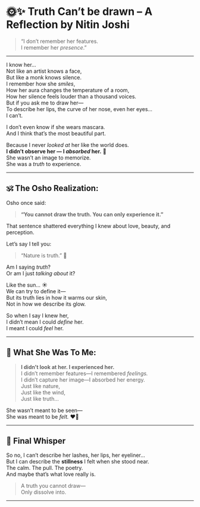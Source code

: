 # 🌞✨ Truth Can’t be drawn – A Reflection by Nitin Joshi

> “I don’t remember her features.  
> I remember her *presence*.”

---

I know her...  
Not like an artist knows a face,  
But like a monk knows silence.  
I remember how she *smiles*,  
How her aura changes the temperature of a room,  
How her silence feels louder than a thousand voices.  
But if you ask me to draw her—  
To describe her lips, the curve of her nose, even her eyes...  
I can’t.

I don’t even know if she wears mascara.  
And I think that’s the most beautiful part.

Because I never *looked at* her like the world does.  
**I didn’t observe her — I *absorbed* her.** 💫  
She wasn’t an image to memorize.  
She was a *truth* to experience.

---

## 🕉️ The Osho Realization:

Osho once said:  
> **“You cannot draw the truth. You can only experience it.”**

That sentence shattered everything I knew about love, beauty, and perception.

Let’s say I tell you:  
> “Nature is truth.” 🌿

Am I saying *truth*?  
Or am I just *talking about* it?

Like the sun... ☀️  
We can try to define it—  
But its truth lies in how it warms our skin,  
Not in how we describe its glow.

So when I say I knew her,  
I didn’t mean I could *define* her.  
I meant I could *feel* her.

---

## 🌌 What She Was To Me:

> **I didn’t look at her. I experienced her.**  
> I didn’t remember features—I remembered *feelings.*  
> I didn’t capture her image—I absorbed her energy.  
> Just like nature,  
Just like the wind,  
Just like truth...

She wasn’t meant to be seen—  
She was meant to be *felt.* ❤️‍🔥

---

## 🦋 Final Whisper

So no, I can’t describe her lashes, her lips, her eyeliner...  
But I can describe the **stillness** I felt when she stood near.  
The calm. The pull. The poetry.  
And maybe that’s what love really is.

> A truth you cannot draw—  
> Only dissolve into.

---
